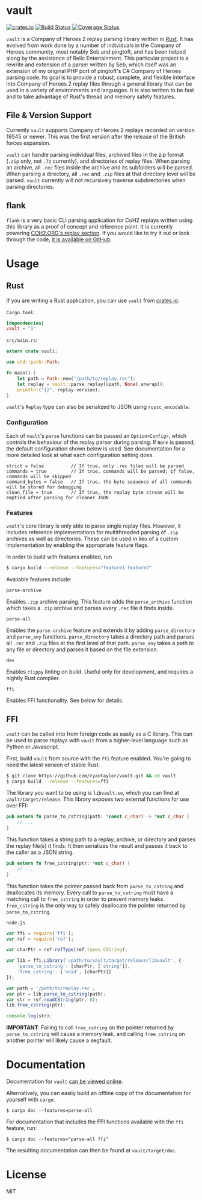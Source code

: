 # vault

[![crates.io](http://meritbadge.herokuapp.com/vault)](https://crates.io/crates/vault) [![Build Status](https://travis-ci.org/ryantaylor/vault.svg?branch=master)](https://travis-ci.org/ryantaylor/vault) [![Coverage Status](https://coveralls.io/repos/ryantaylor/vault/badge.svg?branch=master&service=github)](https://coveralls.io/github/ryantaylor/vault?branch=master)

`vault` is a Company of Heroes 2 replay parsing library written in [Rust](https://www.rust-lang.org/). It has evolved from work done by a number of individuals in the Company of Heroes community, most notably Seb and pingtoft, and has been helped along by the assistance of Relic Entertainment. This particular project is a rewrite and extension of a parser written by Seb, which itself was an extension of my original PHP port of pingtoft's C# Company of Heroes parsing code. Its goal is to provide a robust, complete, and flexible interface into Company of Heroes 2 replay files through a general library that can be used in a variety of environments and languages. It is also written to be fast and to take advantage of Rust's thread and memory safety features.

## File & Version Support

Currently `vault` supports Company of Heroes 2 replays recorded on version 19545 or newer. This was the first version after the release of the British forces expansion.

`vault` can handle parsing individual files, archived files in the zip format (`.zip` only, not `.7z` currently), and directories of replay files. When parsing an archive, all `.rec` files inside the archive and its subfolders will be parsed. When parsing a directory, all `.rec` and `.zip` files at that directory level will be parsed. `vault` currently will not recursively traverse subdirectories when parsing directories.

## flank

`flank` is a very basic CLI parsing application for CoH2 replays written using this library as a proof of concept and reference point. It is currently powering [COH2.ORG's replay section](http://coh2.org/replays). If you would like to try it out or look through the code, [it is available on GitHub](https://github.com/ryantaylor/flank).

# Usage

## Rust

If you are writing a Rust application, you can use `vault` from [crates.io](https://crates.io/crates/vault):

`Cargo.toml`:

```toml
[dependencies]
vault = "1"
```

`src/main.rs`:

```rust
extern crate vault;

use std::path::Path;

fn main() {
    let path = Path::new("/path/to/replay.rec");
    let replay = vault::parse_replay(&path, None).unwrap();
    println!("{}", replay.version);
}
```

`vault`'s `Replay` type can also be serialized to JSON using `rustc_encodable`.

### Configuration

Each of `vault`'s `parse` functions can be passed an `Option<Config>`, which controls the behaviour of the replay parser during parsing. If `None` is passed, the default configuration shown below is used. See documentation for a more detailed look at what each configuration setting does.

```text
strict = false          // If true, only .rec files will be parsed
commands = true         // If true, commands will be parsed; if false, commands will be skipped
command_bytes = false   // If true, the byte sequence of all commands will be stored for debugging
clean_file = true       // If true, the replay byte stream will be emptied after parsing for cleaner JSON
```

### Features

`vault`'s core library is only able to parse single replay files. However, it includes reference implementations for multithreaded parsing of `.zip` archives as well as directories. These can be used in lieu of a custom implementation by enabling the appropriate feature flags.

In order to build with features enabled, run

```bash
$ cargo build --release --features="feature1 feature2"
```

Available features include:

`parse-archive`

Enables `.zip` archive parsing. This feature adds the `parse_archive` function which takes a `.zip` archive and parses every `.rec` file it finds inside.

`parse-all`

Enables the `parse-archive` feature and extends it by adding `parse_directory` and `parse_any` functions. `parse_directory` takes a directory path and parses all `.rec` and `.zip` files at the first level of that path. `parse_any` takes a path to any file or directory and parses it based on the file extension.

`dev`

Enables `clippy` linting on build. Useful only for development, and requires a nightly Rust compiler.

`ffi`

Enables FFI functionality. See below for details.

## FFI

`vault` can be called into from foreign code as easily as a C library. This can be used to parse replays with `vault` from a higher-level language such as Python or Javascript.

First, build `vault` from source with the `ffi` feature enabled. You're going to need the latest version of stable Rust.

```bash
$ git clone https://github.com/ryantaylor/vault.git && cd vault
$ cargo build --release --features=ffi
```

The library you want to be using is `libvault.so`, which you can find at `vault/target/release`. This library exposes two external functions for use over FFI:

```rust
pub extern fn parse_to_cstring(path: *const c_char) -> *mut c_char {
    // ...
}
```

This function takes a string path to a replay, archive, or directory and parses the replay file(s) it finds. It then serializes the result and passes it back to the caller as a JSON string.

```rust
pub extern fn free_cstring(ptr: *mut c_char) {
    // ...
}
```

This function takes the pointer passed back from `parse_to_cstring` and deallocates its memory. Every call to `parse_to_cstring` must have a matching call to `free_cstring` in order to prevent memory leaks. `free_cstring` is the only way to safely deallocate the pointer returned by `parse_to_cstring`.

`node.js`

```javascript
var ffi = require('ffi');
var ref = require('ref');

var charPtr = ref.refType(ref.types.CString);

var lib = ffi.Library('/path/to/vault/target/release/libvault', {
    'parse_to_cstring': [charPtr, ['string']],
    'free_cstring': ['void', [charPtr]]
});

var path = '/path/to/replay.rec';
var ptr = lib.parse_to_cstring(path);
var str = ref.readCString(ptr, 0);
lib.free_cstring(ptr);

console.log(str);
```

**IMPORTANT**: Failing to call `free_cstring` on the pointer returned by `parse_to_cstring` will cause a memory leak, and calling `free_cstring` on another pointer will likely cause a segfault.

# Documentation

Documentation for `vault` [can be viewed online](http://ryantaylor.github.io/vault/vault/index.html).

Alternatively, you can easily build an offline copy of the documentation for yourself with `cargo`:

```
$ cargo doc --features=parse-all
```

For documentation that includes the FFI functions available with the `ffi` feature, run:

```
$ cargo doc --features="parse-all ffi"
```

The resulting documentation can then be found at `vault/target/doc`.

# License

MIT
